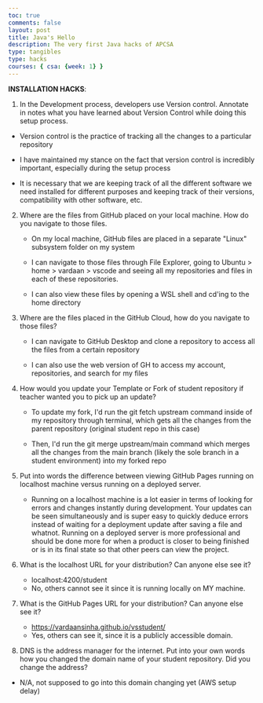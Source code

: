 ```yaml
---
toc: true
comments: false
layout: post
title: Java's Hello
description: The very first Java hacks of APCSA
type: tangibles
type: hacks
courses: { csa: {week: 1} }
---
```


**INSTALLATION HACKS**:

1. In the Development process, developers use Version control. Annotate in notes what you have learned about Version Control while doing this setup process.

  - Version control is the practice of tracking all the changes to a particular repository

  - I have maintained my stance on the fact that version control is incredibly important, especially during the setup process

  - It is necessary that we are keeping track of all the different software we need installed for different purposes and keeping track of their versions, compatibility with other software, etc.


2. Where are the files from GitHub placed on your local machine. How do you navigate to those files.

   - On my local machine, GitHub files are placed in a separate "Linux" subsystem folder on my system

   - I can navigate to those files through File Explorer, going to Ubuntu > home > vardaan > vscode and seeing all my repositories and files in each of these repositories.

   - I can also view these files by opening a WSL shell and cd'ing to the home directory


3. Where are the files placed in the GitHub Cloud, how do you navigate to those files?

   - I can navigate to GitHub Desktop and clone a repository to access all the files from a certain repository

   - I can also use the web version of GH to access my account, repositories, and search for my files


4. How would you update your Template or Fork of student repository if teacher wanted you to pick up an update?

   - To update my fork, I'd run the git fetch upstream command inside of my repository through terminal, which gets all the changes from the parent repository (original student repo in this case)

   - Then, I'd run the git merge upstream/main command which merges all the changes from the main branch (likely the sole branch in a student environment) into my forked repo


5. Put into words the difference between viewing GitHub Pages running on localhost machine versus running on a deployed server.

   - Running on a localhost machine is a lot easier in terms of looking for errors and changes instantly during development. Your updates can be seen simultaneously and is super easy to quickly deduce errors instead of waiting for a deployment update after saving a file and whatnot. Running on a deployed server is more professional and should be done more for when a product is closer to being finished or is in its final state so that other peers can view the project.


6. What is the localhost URL for your distribution? Can anyone else see it?
  
     - localhost:4200/student
     - No, others cannot see it since it is running locally on MY machine. 


7. What is the GitHub Pages URL for your distribution? Can anyone else see it?

      - https://vardaansinha.github.io/vsstudent/
      - Yes, others can see it, since it is a publicly accessible domain.


8. DNS is the address manager for the internet. Put into your own words how you changed the domain name of your student repository. Did you change the address?

- N/A, not supposed to go into this domain changing yet (AWS setup delay)
